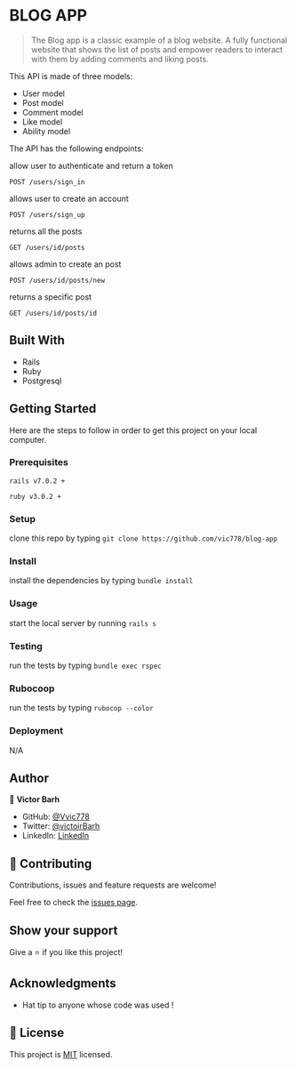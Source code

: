 # BLOG APP

> The Blog app is a classic example of a blog website. A fully functional website that shows the list of posts and empower readers to interact with them by adding comments and liking posts.

This API is made of three models:
- User model
- Post model
- Comment model
- Like model 
- Ability model 


The API has the following endpoints:


allow user to authenticate and return a token

`POST /users/sign_in`

allows user to create an account

`POST /users/sign_up`

returns all the posts

`GET /users/id/posts`

allows admin to create an post

`POST /users/id/posts/new`

returns a specific post

`GET /users/id/posts/id`

## Built With

- Rails
- Ruby 
- Postgresql

## Getting Started

Here are the steps to follow in order to get this project on your local computer.

### Prerequisites

`rails v7.0.2 +`

`ruby v3.0.2 +`

### Setup

clone this repo by typing `git clone https://github.com/vic778/blog-app`

### Install

install the dependencies by typing `bundle install`

### Usage

start the local server by running `rails s`

### Testing

run the tests by typing `bundle exec rspec`

### Rubocoop
run the tests by typing `rubocop --color`

### Deployment

N/A

## Author

👤 **Victor Barh**

- GitHub: [@Vvic778](https://github.com/vic778)
- Twitter: [@victoirBarh](https://twitter.com/)
- LinkedIn: [LinkedIn](https://linkedin.com/in/victoir-barh)


## 🤝 Contributing

Contributions, issues and feature requests are welcome!

Feel free to check the [issues page](issues/).

## Show your support

Give a ⭐️ if you like this project!

## Acknowledgments

- Hat tip to anyone whose code was used !

## 📝 License

This project is [MIT](lic.url) licensed.
